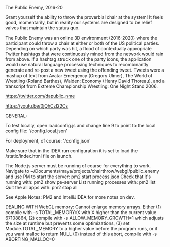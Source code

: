 
The Public Enemy, 2016-20

Grant yourself the ability to throw the proverbial chair at the system! It feels good, momentarily, but in reality our systems are designed to be relief valves that maintain the status quo.

The Public Enemy was an online 3D environment (2016-2020) where the participant could throw a chair at either or both of the US political parties. Depending on which party was hit, a flood of contextually appropriate Twitter hashtags that were continuously mined from the network would rain from above. If a hashtag struck one of the party icons, the application would use natural language processing techniques to recombinantly generate and re-post a new tweet using the offending tweet. Tweets were a mashup of text from Avatar Emergency (Gregory Ulmer), The World of Wrestling (Roland Barthes), Walden: Economy (Henry David Thoreau), and a transcript from Extreme Championship Wrestling: One Night Stand 2006.

https://twitter.com/dapublic_nme

https://youtu.be/0jQhCzl22Cs


GENERAL:

To test locally, open loadconfig.js and change line 9 to point to the local config file:
'/config.local.json'

For deployment, of course:
'/config.json'

Make sure that in the IDEA run configuration it is set to load the /static/index.html file on launch.

The Node.js server must be running of course for everything to work.
Navigate to ~/Documents/maya/projects/chairthrow/webgl/public_enemy
and use PM to start the server:
pm2 start process.json
Check that it's running with:
pm2 show pe-server
List running processes with:
pm2 list
Quit the all apps with:
pm2 stop all

See Apple Notes: PM2 and IntelliJIDEA for more notes on dev.

DEALING WITH WebGL memory:
Cannot enlarge memory arrays. Either (1) compile with  -s TOTAL_MEMORY=X  with X higher than the current value 67108864, (2) compile with  -s ALLOW_MEMORY_GROWTH=1  which adjusts the size at runtime but prevents some optimizations, (3) set Module.TOTAL_MEMORY to a higher value before the program runs, or if you want malloc to return NULL (0) instead of this abort, compile with  -s ABORTING_MALLOC=0
